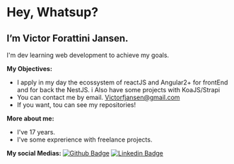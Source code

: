 # Hey, Whatsup?

## I’m Victor Forattini Jansen. 
I'm dev learning web development to achieve my goals.


<b> My Objectives: </b>

 
- I apply in my day the ecossystem of reactJS and Angular2+ for frontEnd and for back the NestJS. i Also have some projects with KoaJS/Strapi
- You can contact me by email. Victorfjansen@gmail.com
- If you want, tou can see my repositories!

<b> More about me: </b>

- I've 17 years.
- I've some exprerience with freelance projects.

<b> My social Medias: </b>
[![Github Badge](https://img.shields.io/badge/-Github-000?style=flat-square&logo=Github&logoColor=white&link=https://github.com/fagnerpsantos)](https://github.com/victorfjansen)
[![Linkedin Badge](https://img.shields.io/badge/-LinkedIn-blue?style=flat-square&logo=Linkedin&logoColor=white&link=https://www.linkedin.com/in/fagnerpsantos/)](https://www.linkedin.com/in/victorfjansen/)


